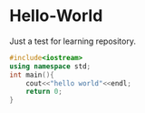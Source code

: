 # Hello-World
Just a test for learning repository.
```c++
#include<iostream>
using namespace std;
int main(){
    cout<<"hello world"<<endl;
    return 0;
}
```

